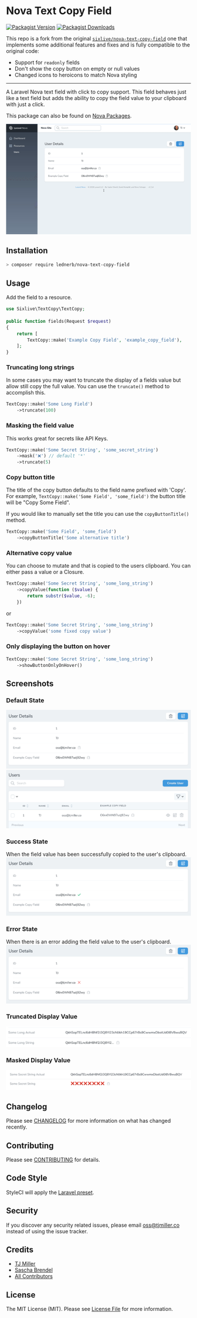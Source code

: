 # Nova Text Copy Field

[![Packagist Version](https://img.shields.io/packagist/v/lednerb/nova-text-copy-field.svg?style=flat-square)](https://packagist.org/packages/lednerb/nova-text-copy-field)
[![Packagist Downloads](https://img.shields.io/packagist/dt/lednerb/nova-text-copy-field.svg?style=flat-square)](https://packagist.org/packages/lednerb/nova-text-copy-field)

This repo is a fork from the original [`sixlive/nova-text-copy-field`](https://github.com/sixlive/nova-text-copy-field) one that implements some additional features and fixes and is fully compatible to the original code:

- Support for `readonly` fields
- Don't show the copy button on empty or null values
- Changed icons to heroicons to match Nova styling

---

A Laravel Nova text field with click to copy support. This field behaves just like a text field but adds the ability to copy the field value to your clipboard with just a click.

This package can also be found on [Nova Packages](https://novapackages.com/packages/lednerb/nova-text-copy-field).

![animated screenshot](.docs/animated.gif)

## Installation

```bash
> composer require lednerb/nova-text-copy-field
```

## Usage
Add the field to a resource.

```php
use Sixlive\TextCopy\TextCopy;

public function fields(Request $request)
{
    return [
        TextCopy::make('Example Copy Field', 'example_copy_field'),
    ];
}
```

### Truncating long strings
In some cases you may want to truncate the display of a fields value but allow still copy the full value. You can use the `truncate()` method to accomplish this.

```php
TextCopy::make('Some Long Field')
    ->truncate(100)
```

### Masking the field value
This works great for secrets like API Keys.

```php
TextCopy::make('Some Secret String', 'some_secret_string')
    ->mask('❌') // default '*'
    ->truncate(5)
```

### Copy button title
The title of the copy button defaults to the field name prefixed with 'Copy'. For example, `TextCopy::make('Some Field', 'some_field')` the button title will be "Copy Some Field".

If you would like to manually set the title you can use the `copyButtonTitle()` method.

```php
TextCopy::make('Some Field', 'some_field')
    ->copyButtonTitle('Some alternative title')
```

### Alternative copy value
You can choose to mutate and that is copied to the users clipboard. You can either pass a value or a Closure.

```php
TextCopy::make('Some Secret String', 'some_long_string')
    ->copyValue(function ($value) {
        return substr($value, -6);
    })
```

or 

```php
TextCopy::make('Some Secret String', 'some_long_string')
    ->copyValue('some fixed copy value')
```

### Only displaying the button on hover
```php
TextCopy::make('Some Secret String', 'some_long_string')
    ->showButtonOnlyOnHover()
```

## Screenshots
### Default State
![default](.docs/default.png)
![default](.docs/index.png)

### Success State
When the field value has been successfully copied to the user's clipboard.
![success](.docs/success.png)

### Error State
When there is an error adding the field value to the user's clipboard.
![error](.docs/error.png)

### Truncated Display Value
![truncated display](.docs/truncated-screenshot.png)

### Masked Display Value
![masked display](.docs/masked-screenshot.png)

## Changelog
Please see [CHANGELOG](CHANGELOG.md) for more information on what has changed recently.

## Contributing
Please see [CONTRIBUTING](CONTRIBUTING.md) for details.

## Code Style
StyleCI will apply the [Laravel preset](https://docs.styleci.io/presets#laravel).

## Security
If you discover any security related issues, please email oss@tjmiller.co instead of using the issue tracker.

## Credits
- [TJ Miller](https://github.com/sixlive)
- [Sascha Brendel](https://github.com/Lednerb)
- [All Contributors](../../contributors)

## License
The MIT License (MIT). Please see [License File](LICENSE.md) for more information.
